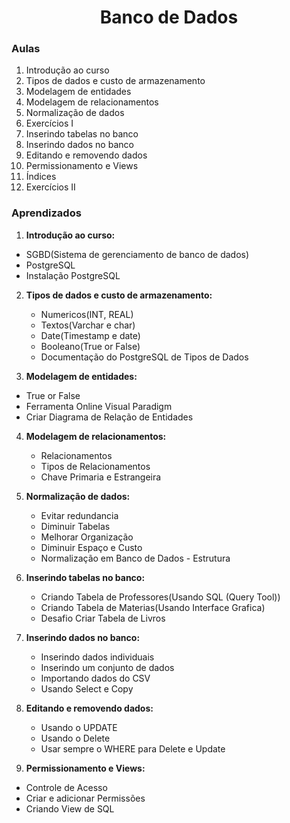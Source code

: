 <h1 align="center">Banco de Dados</h1>

### Aulas

1. Introdução ao curso
2. Tipos de dados e custo de armazenamento
3. Modelagem de entidades
4. Modelagem de relacionamentos
5. Normalização de dados
6. Exercícios I
7. Inserindo tabelas no banco
8. Inserindo dados no banco
9. Editando e removendo dados
10. Permissionamento e Views
11. Índices
12. Exercícios II

### Aprendizados

1. **Introdução ao curso:**

- SGBD(Sistema de gerenciamento de banco de dados)
- PostgreSQL
- Instalação PostgreSQL

2. **Tipos de dados e custo de armazenamento:**

   - Numericos(INT, REAL)
   - Textos(Varchar e char)
   - Date(Timestamp e date)
   - Booleano(True or False)
   - Documentação do PostgreSQL de Tipos de Dados

3. **Modelagem de entidades:**

- True or False
- Ferramenta Online Visual Paradigm
- Criar Diagrama de Relação de Entidades

4. **Modelagem de relacionamentos:**

   - Relacionamentos
   - Tipos de Relacionamentos
   - Chave Primaria e Estrangeira

5. **Normalização de dados:**

   - Evitar redundancia
   - Diminuir Tabelas
   - Melhorar Organização
   - Diminuir Espaço e Custo
   - Normalização em Banco de Dados - Estrutura


7. **Inserindo tabelas no banco:**

   - Criando Tabela de Professores(Usando SQL (Query Tool))
   - Criando Tabela de Materias(Usando Interface Grafica)
   - Desafio Criar Tabela de Livros


8. **Inserindo dados no banco:**

   - Inserindo dados individuais
   - Inserindo um conjunto de dados
   - Importando dados do CSV
   - Usando Select e Copy

9. **Editando e removendo dados:**

   - Usando o UPDATE
   - Usando o Delete
   - Usar sempre o WHERE para Delete e Update   

10. **Permissionamento e Views:**

   - Controle de Acesso
   - Criar e adicionar Permissões
   - Criando View de SQL   